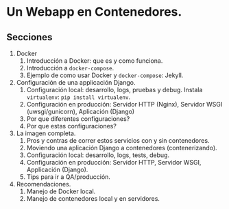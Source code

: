 # Un Webapp en Contenedores.

## Secciones

1. Docker
    1. Introducción a Docker: que es y como funciona.
    2. Introducción a `docker-compose`.
    3. Ejemplo de como usar Docker y `docker-compose`: Jekyll.
2. Configuración de una applicación Django.
    1. Configuración local: desarrollo, logs, pruebas y debug.
        Instala `virtualenv`: `pip install virtualenv`.
    2. Configuración en producción: Servidor HTTP (Nginx), Servidor WSGI (uwsgi/gunicorn), Aplicación (Django)
    3. Por que diferentes configuraciones?
    4. Por que estas configuraciones?
3. La imagen completa.
    1. Pros y contras de correr estos servicios con y sin contenedores.
    2. Moviendo una aplicación Django a contenedores (contenerizando).
    3. Configuración local: desarrollo, logs, tests, debug.
    4. Configuración en producción: Servidor HTTP, Servidor WSGI, Applicación (Django).
    5. Tips para ir a QA/producción.
4. Recomendaciones.
    1. Manejo de Docker local.
    2. Manejo de contenedores local y en servidores.
